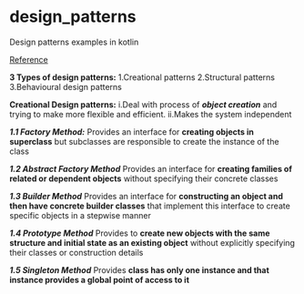 # design_patterns
Design patterns examples in kotlin

[Reference](https://www.geeksforgeeks.org/java-design-patterns/?ref=lbp#11-factory-method)

**3 Types of design patterns:**
1.Creational patterns
2.Structural patterns
3.Behavioural design patterns

**Creational Design patterns:**
    i.Deal with process of **_object creation_** and trying to make more flexible and efficient.
    ii.Makes the system independent

_**1.1 Factory Method:**_
    Provides an interface for **creating objects in superclass** but subclasses are responsible to create the instance of the class

**_1.2 Abstract Factory Method_**
    Provides an interface for **creating families of related or dependent objects** without specifying their concrete classes

**_1.3 Builder Method_**
    Provides an interface for **constructing an object and then have concrete builder classes** that implement this interface to create specific objects in a stepwise manner

**_1.4 Prototype Method_**
    Provides to **create new objects with the same structure and initial state as an existing object** without explicitly specifying their classes or construction details

**_1.5 Singleton Method_**
    Provides **class has only one instance and that instance provides a global point of access to it**
